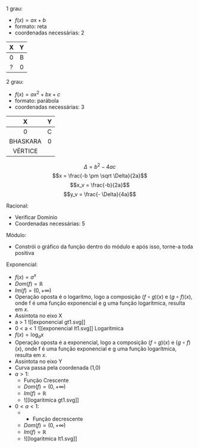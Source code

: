 1 grau:
- $f(x)=ax+b$
- formato: reta
- coordenadas necessárias: 2

|  X  |  Y  |
| :-: | :-: |
|  0  |  B  |
|  ?  |  0  |

2 grau:
- $f(x)=ax^2+bx+c$
- formato: parábola
- coordenadas necessárias: 3

|    X     |  Y  |
| :------: | :-: |
|    0     |  C  |
| BHASKARA |  0  |
| VÉRTICE  |     |
$$\Delta = b^2-4ac$$
$$x = \frac{-b \pm \sqrt \Delta}{2a}$$
$$x_v = \frac{-b}{2a}$$
$$y_v = \frac{- \Delta}{4a}$$

Racional:
- Verificar Domínio
- Coordenadas necessárias: 5

Módulo:
- Constrói o gráfico da função dentro do módulo e após isso, torne-a toda positiva

Exponencial:
- $f(x)=a^x$
- $Dom(f)=\mathbb{R}$
- $Im(f)=(0,+\infty)$
- Operação oposta é o logaritmo, logo a composição $(f \circ g)(x)$ e $(g \circ f)(x)$, onde f é uma função exponencial e g uma função logarítmica, resulta em *x*.
- Assintota no eixo X
- a > 1 ![[exponencial gt1.svg]]
- 0 < a < 1 ![[exponencial lt1.svg]]
Logarítmica
- $f(x) = \log_a x$
- Operação oposta é a exponencial, logo a composição $(f \circ g)(x)$ e $(g \circ f)(x)$, onde f é uma função exponencial e g uma função logarítmica, resulta em *x*.
- Assintota no eixo Y
- Curva passa pela coordenada (1,0)
- $a > 1$:
	- Função Crescente
	- $Dom(f)=(0,+\infty)$
	- $Im(f)=\mathbb{R}$
	- ![[logaritmica gt1.svg]]
- $0 < a < 1$:
	- - Função decrescente
	- $Dom(f)=(0,+\infty)$
	- $Im(f)=\mathbb{R}$
	- ![[logaritmica lt1.svg]]